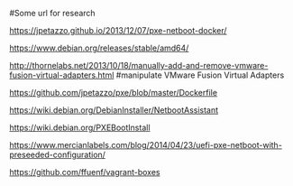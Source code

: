 #Some url for research

https://jpetazzo.github.io/2013/12/07/pxe-netboot-docker/

https://www.debian.org/releases/stable/amd64/

http://thornelabs.net/2013/10/18/manually-add-and-remove-vmware-fusion-virtual-adapters.html  #manipulate VMware Fusion Virtual Adapters

https://github.com/jpetazzo/pxe/blob/master/Dockerfile

https://wiki.debian.org/DebianInstaller/NetbootAssistant

https://wiki.debian.org/PXEBootInstall

https://www.mercianlabels.com/blog/2014/04/23/uefi-pxe-netboot-with-preseeded-configuration/

https://github.com/ffuenf/vagrant-boxes



